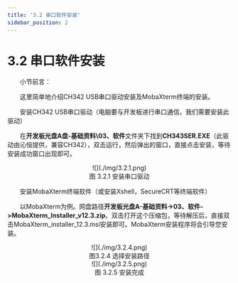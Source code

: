 ```yaml
---
title: '3.2 串口软件安装'
sidebar_position: 2
---
```


# 3.2 串口软件安装


&emsp;&emsp;小节前言：

&emsp;&emsp;这里简单地介绍CH342 USB串口驱动安装及MobaXterm终端的安装。 

&emsp;&emsp;安装CH342 USB串口驱动（电脑要与开发板进行串口通信，我们需要安装此驱动）

&emsp;&emsp;在**开发板光盘A盘-基础资料\03、软件**文件夹下找到**CH343SER.EXE**（此驱动由沁恒提供，兼容CH342），双击运行，然后弹出的窗口，直接点击安装，等待安装成功窗口出现即可。

<center>
![](./img/3.2.1.png)<br />
图 3.2.1 安装串口驱动
</center>

&emsp;&emsp;安装MobaXterm终端软件（或安装Xshell，SecureCRT等终端软件）

&emsp;&emsp;以MobaXterm为例。网盘路径**开发板光盘A-基础资料->03、软件->MobaXterm_Installer_v12.3.zip**。双击打开这个压缩包，等待解压后，直接双击MobaXterm_installer_12.3.msi安装即可。MobaXterm安装程序将会引导您安装。


<center>
![](./img/3.2.4.png)<br />
图3.2.4 选择安装路径
</center>

<center>
![](./img/3.2.5.png)<br />
图 3.2.5 安装完成
</center>




